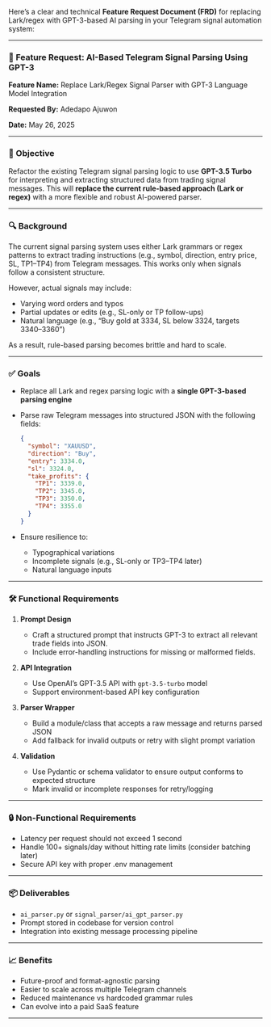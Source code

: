 Here’s a clear and technical **Feature Request Document (FRD)** for replacing Lark/regex with GPT-3-based AI parsing in your Telegram signal automation system:

---

### 🧩 Feature Request: AI-Based Telegram Signal Parsing Using GPT-3

**Feature Name:**
Replace Lark/Regex Signal Parser with GPT-3 Language Model Integration

**Requested By:**
Adedapo Ajuwon

**Date:**
May 26, 2025

---

### 🎯 Objective

Refactor the existing Telegram signal parsing logic to use **GPT-3.5 Turbo** for interpreting and extracting structured data from trading signal messages. This will **replace the current rule-based approach (Lark or regex)** with a more flexible and robust AI-powered parser.

---

### 🔍 Background

The current signal parsing system uses either Lark grammars or regex patterns to extract trading instructions (e.g., symbol, direction, entry price, SL, TP1–TP4) from Telegram messages. This works only when signals follow a consistent structure.

However, actual signals may include:

* Varying word orders and typos
* Partial updates or edits (e.g., SL-only or TP follow-ups)
* Natural language (e.g., “Buy gold at 3334, SL below 3324, targets 3340–3360”)

As a result, rule-based parsing becomes brittle and hard to scale.

---

### ✅ Goals

* Replace all Lark and regex parsing logic with a **single GPT-3-based parsing engine**
* Parse raw Telegram messages into structured JSON with the following fields:

  ```json
  {
    "symbol": "XAUUSD",
    "direction": "Buy",
    "entry": 3334.0,
    "sl": 3324.0,
    "take_profits": {
      "TP1": 3339.0,
      "TP2": 3345.0,
      "TP3": 3350.0,
      "TP4": 3355.0
    }
  }
  ```
* Ensure resilience to:

  * Typographical variations
  * Incomplete signals (e.g., SL-only or TP3–TP4 later)
  * Natural language inputs

---

### 🛠️ Functional Requirements

1. **Prompt Design**

   * Craft a structured prompt that instructs GPT-3 to extract all relevant trade fields into JSON.
   * Include error-handling instructions for missing or malformed fields.

2. **API Integration**

   * Use OpenAI’s GPT-3.5 API with `gpt-3.5-turbo` model
   * Support environment-based API key configuration

3. **Parser Wrapper**

   * Build a module/class that accepts a raw message and returns parsed JSON
   * Add fallback for invalid outputs or retry with slight prompt variation

4. **Validation**

   * Use Pydantic or schema validator to ensure output conforms to expected structure
   * Mark invalid or incomplete responses for retry/logging


---

### 🔒 Non-Functional Requirements

* Latency per request should not exceed 1 second
* Handle 100+ signals/day without hitting rate limits (consider batching later)
* Secure API key with proper .env management

---

### 📦 Deliverables

* `ai_parser.py` or `signal_parser/ai_gpt_parser.py`
* Prompt stored in codebase for version control
* Integration into existing message processing pipeline

---

### 📈 Benefits

* Future-proof and format-agnostic parsing
* Easier to scale across multiple Telegram channels
* Reduced maintenance vs hardcoded grammar rules
* Can evolve into a paid SaaS feature

---
